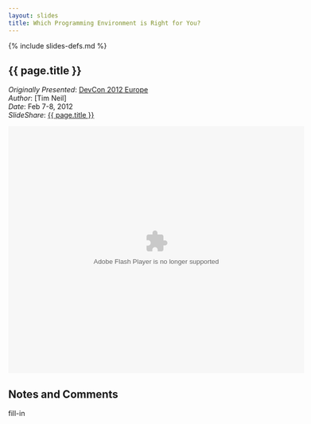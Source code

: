 ```yaml
---
layout: slides
title: Which Programming Environment is Right for You?
---
```

{% include slides-defs.md %}

## {{ page.title }}
*Originally Presented*: [DevCon 2012 Europe](https://devcon.blackberryconferences.net/europe2012/scheduler/sessionDetails.do?SESSION_ID=DEV339)  
*Author*: [Tim Neil]  
*Date*: Feb 7-8, 2012  
*SlideShare*: [{{ page.title }}](http://www.slideshare.net/BlackBerry/which-programming-environment-is-right-for-you)

<div style="width:595px" id="__ss_11487120"> <object id="__sse11487120" width="595" height="497"> <param name="movie" value="http://static.slidesharecdn.com/swf/ssplayer2.swf?doc=dev339neil-120208140935-phpapp02&rel=0&stripped_title=which-programming-environment-is-right-for-you&userName=BlackBerry" /> <param name="allowFullScreen" value="true"/> <param name="allowScriptAccess" value="always"/> <param name="wmode" value="transparent"/> <embed name="__sse11487120" src="http://static.slidesharecdn.com/swf/ssplayer2.swf?doc=dev339neil-120208140935-phpapp02&rel=0&stripped_title=which-programming-environment-is-right-for-you&userName=BlackBerry" type="application/x-shockwave-flash" allowscriptaccess="always" allowfullscreen="true" wmode="transparent" width="595" height="497"></embed> </object>
</div>

## Notes and Comments

fill-in